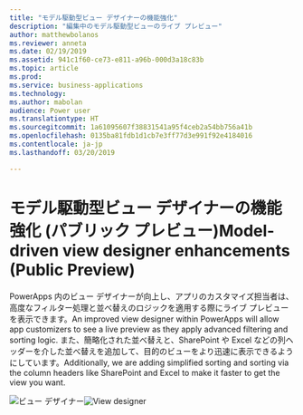 ```yaml
---
title: "モデル駆動型ビュー デザイナーの機能強化"
description: "編集中のモデル駆動型ビューのライブ プレビュー"
author: matthewbolanos
ms.reviewer: anneta
ms.date: 02/19/2019
ms.assetid: 941c1f60-ce73-e811-a96b-000d3a18c83b
ms.topic: article
ms.prod: 
ms.service: business-applications
ms.technology: 
ms.author: mabolan
audience: Power user
ms.translationtype: HT
ms.sourcegitcommit: 1a61095607f38831541a95f4ceb2a54bb756a41b
ms.openlocfilehash: 0135ba81fdb1d1cb7e3ff77d3e991f92e4184016
ms.contentlocale: ja-jp
ms.lasthandoff: 03/20/2019

---
```

# <a name="model-driven-view-designer-enhancements-public-preview"></a><span data-ttu-id="81ac9-103">モデル駆動型ビュー デザイナーの機能強化 (パブリック プレビュー)</span><span class="sxs-lookup"><span data-stu-id="81ac9-103">Model-driven view designer enhancements (Public Preview)</span></span>




<span data-ttu-id="81ac9-104">PowerApps 内のビュー デザイナーが向上し、アプリのカスタマイズ担当者は、高度なフィルター処理と並べ替えのロジックを適用する際にライブ プレビューを表示できます。</span><span class="sxs-lookup"><span data-stu-id="81ac9-104">An improved view designer within PowerApps will allow app customizers to see a live preview as they apply advanced filtering and sorting logic.</span></span> <span data-ttu-id="81ac9-105">また、簡略化された並べ替えと、SharePoint や Excel などの列ヘッダーを介した並べ替えを追加して、目的のビューをより迅速に表示できるようにしています。</span><span class="sxs-lookup"><span data-stu-id="81ac9-105">Additionally, we are adding simplified sorting and sorting via the column headers like SharePoint and Excel to make it faster to get the view you want.</span></span>

<span data-ttu-id="81ac9-106">![ビュー デザイナー](media/viewDesigner.png  "ビュー デザイナー")</span><span class="sxs-lookup"><span data-stu-id="81ac9-106">![View designer](media/viewDesigner.png  "View designer")</span></span>
